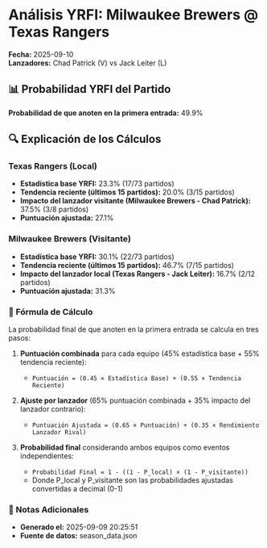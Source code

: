 # Análisis YRFI: Milwaukee Brewers @ Texas Rangers

**Fecha:** 2025-09-10  
**Lanzadores:** Chad Patrick (V) vs Jack Leiter (L)

## 📊 Probabilidad YRFI del Partido

**Probabilidad de que anoten en la primera entrada:** 49.9%

## 🔍 Explicación de los Cálculos

### Texas Rangers (Local)
- **Estadística base YRFI:** 23.3% (17/73 partidos)
- **Tendencia reciente (últimos 15 partidos):** 20.0% (3/15 partidos)
- **Impacto del lanzador visitante (Milwaukee Brewers - Chad Patrick):** 37.5% (3/8 partidos)
- **Puntuación ajustada:** 27.1%

### Milwaukee Brewers (Visitante)
- **Estadística base YRFI:** 30.1% (22/73 partidos)
- **Tendencia reciente (últimos 15 partidos):** 46.7% (7/15 partidos)
- **Impacto del lanzador local (Texas Rangers - Jack Leiter):** 16.7% (2/12 partidos)
- **Puntuación ajustada:** 31.3%

### 📝 Fórmula de Cálculo

La probabilidad final de que anoten en la primera entrada se calcula en tres pasos:

1. **Puntuación combinada** para cada equipo (45% estadística base + 55% tendencia reciente):
   - `Puntuación = (0.45 × Estadística Base) + (0.55 × Tendencia Reciente)`

2. **Ajuste por lanzador** (65% puntuación combinada + 35% impacto del lanzador contrario):
   - `Puntuación Ajustada = (0.65 × Puntuación) + (0.35 × Rendimiento Lanzador Rival)`

3. **Probabilidad final** considerando ambos equipos como eventos independientes:
   - `Probabilidad Final = 1 - ((1 - P_local) × (1 - P_visitante))`
   - Donde P_local y P_visitante son las probabilidades ajustadas convertidas a decimal (0-1)

### 📌 Notas Adicionales

- **Generado el:** 2025-09-09 20:25:51
- **Fuente de datos:** season_data.json
